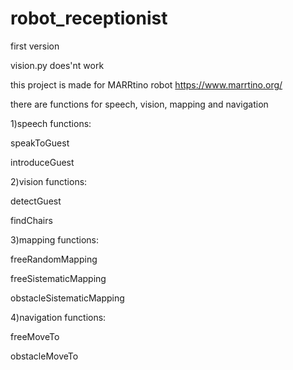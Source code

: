 # robot_receptionist

first version

vision.py does'nt work

this project is made for MARRtino robot https://www.marrtino.org/

there are functions for speech, vision, mapping and navigation

1)speech functions:

speakToGuest

introduceGuest

2)vision functions:

detectGuest

findChairs

3)mapping functions:

freeRandomMapping

freeSistematicMapping

obstacleSistematicMapping

4)navigation functions:

freeMoveTo

obstacleMoveTo



